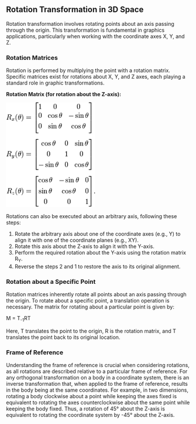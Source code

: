 ## Rotation Transformation in 3D Space

Rotation transformation involves rotating points about an axis passing through the origin. This transformation is fundamental in graphics applications, particularly when working with the coordinate axes X, Y, and Z.

### Rotation Matrices

Rotation is performed by multiplying the point with a rotation matrix. Specific matrices exist for rotations about X, Y, and Z axes, each playing a standard role in graphic transformations.

**Rotation Matrix (for rotation about the Z-axis):**

<img src="images/rotation-matrix.png">  

Rotations can also be executed about an arbitrary axis, following these steps:

1. Rotate the arbitrary axis about one of the coordinate axes (e.g., Y) to align it with one of the coordinate planes (e.g., XY).
2. Rotate this axis about the Z-axis to align it with the Y-axis.
3. Perform the required rotation about the Y-axis using the rotation matrix R<sub>Y</sub>.
4. Reverse the steps 2 and 1 to restore the axis to its original alignment.

### Rotation about a Specific Point

Rotation matrices inherently rotate all points about an axis passing through the origin. To rotate about a specific point, a translation operation is necessary. The matrix for rotating about a particular point is given by:

M = T<sub>-1</sub>RT

Here, T translates the point to the origin, R is the rotation matrix, and T translates the point back to its original location.

### Frame of Reference

Understanding the frame of reference is crucial when considering rotations, as all rotations are described relative to a particular frame of reference. For any orthogonal transformation on a body in a coordinate system, there is an inverse transformation that, when applied to the frame of reference, results in the body being at the same coordinates. For example, in two dimensions, rotating a body clockwise about a point while keeping the axes fixed is equivalent to rotating the axes counterclockwise about the same point while keeping the body fixed. Thus, a rotation of 45° about the Z-axis is equivalent to rotating the coordinate system by -45° about the Z-axis.